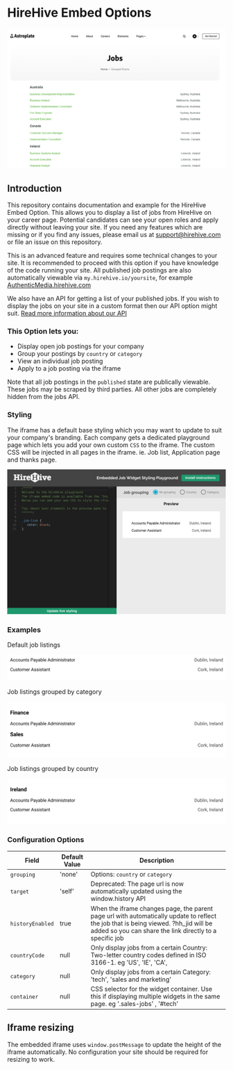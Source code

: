 # HireHive Embed Options

![job postings api](https://raw.githubusercontent.com/hirehive/embed-options/master/images/iframe-job-listing-example.png)

## Introduction

This repository contains documentation and example for the HireHive Embed Option. 
This allows you to display a list of jobs from HireHive on your career page. Potential candidates can see your open roles and apply directly without leaving your site.
If you need any features which are missing or if you find any issues, please email us at
[support@hirehive.com](mailto:support@hirehive.com) or file an issue on this repository.

This is an advanced feature and requires some technical changes to your site.
It is recommended to proceed with this option if you have knowledge of the code running your site. 
All published job postings are also automatically viewable via
`my.hirehive.io/yoursite`, for example
[AuthenticMedia.hirehive.com](https://AuthenticMedia.hirehive.com)

We also have an API for getting a list of your published jobs. If you wish to display the jobs on your site in a custom format then our API option might suit. [Read more information about our API](https://github.com/hirehive/jobs-api)

### This Option lets you:

- Display open job postings for your company
- Group your postings by `country` or `category`
- View an individual job posting 
- Apply to a job posting via the iframe

Note that all job postings in the `published` state are publically viewable.
These jobs may be scraped by third parties. All other jobs are completely
hidden from the jobs API.

###  Styling

The iframe has a default base styling which you may want to update to suit your company's branding.
Each company gets a dedicated playground page which lets you add your own custom `CSS` to the iframe.
The custom CSS will be injected in all pages in the iframe. ie. Job list, Application page and thanks page.

<img src="https://raw.githubusercontent.com/hirehive/embed-options/master/images/playground.png">

### Examples
[](#examples)

Default job listings

[<img src="https://raw.githubusercontent.com/hirehive/embed-options/master/images/no-grouping.png">](http://codepen.io/)

Job listings grouped by category

[<img src="https://raw.githubusercontent.com/hirehive/embed-options/master/images/category-grouping.png">](http://codepen.io/)

Job listings grouped by country

[<img src="https://raw.githubusercontent.com/hirehive/embed-options/master/images/country-grouping.png">](http://codepen.io/)

### Configuration Options

| Field             | Default Value | Description                   |
| ----------------- | ------------- | ----------------------------- |
| `grouping` | 'none' | Options: `country` or `category` 
| `target` | 'self' | Deprecated: The page url is now automatically updated using the window.history API
| `historyEnabled` | true | When the iframe changes page, the parent page url with automatically update to reflect the job that is being viewed. ?hh_jid will be added so you can share the link directly to a specific job
| `countryCode` | null |  Only display jobs from a certain Country: Two-letter country codes defined in ISO 3166-1. eg 'US', 'IE', 'CA',
| `category` | null | Only display jobs from a certain Category: 'tech', 'sales and marketing'
| `container`| null | CSS selector for the widget container. Use this if displaying multiple widgets in the same page. eg '.sales-jobs' , '#tech'


## Iframe resizing

The embedded iframe uses `window.postMessage` to update the height of the iframe automatically.
No configuration your site should be required for resizing to work.
